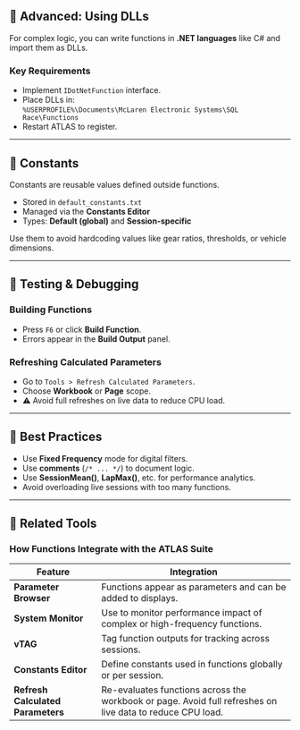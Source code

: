 ## 🧩 Advanced: Using DLLs

For complex logic, you can write functions in **.NET languages** like C# and import them as DLLs.

### Key Requirements

- Implement `IDotNetFunction` interface.
- Place DLLs in:  
  `%USERPROFILE%\Documents\McLaren Electronic Systems\SQL Race\Functions`
- Restart ATLAS to register.

---

## 🧷 Constants

Constants are reusable values defined outside functions.

- Stored in `default_constants.txt`
- Managed via the **Constants Editor**
- Types: **Default (global)** and **Session-specific**

Use them to avoid hardcoding values like gear ratios, thresholds, or vehicle dimensions.

---

## 🧪 Testing & Debugging

### Building Functions

- Press `F6` or click **Build Function**.
- Errors appear in the **Build Output** panel.

### Refreshing Calculated Parameters

- Go to `Tools > Refresh Calculated Parameters`.
- Choose **Workbook** or **Page** scope.
- ⚠️ Avoid full refreshes on live data to reduce CPU load.

---

## 🧠 Best Practices

- Use **Fixed Frequency** mode for digital filters.
- Use **comments** (`/* ... */`) to document logic.
- Use **SessionMean()**, **LapMax()**, etc. for performance analytics.
- Avoid overloading live sessions with too many functions.

---

## 📎 Related Tools

### How Functions Integrate with the ATLAS Suite

| Feature               | Integration                                                                 |
|----------------------|------------------------------------------------------------------------------|
| **Parameter Browser**| Functions appear as parameters and can be added to displays.                |
| **System Monitor**   | Use to monitor performance impact of complex or high-frequency functions.   |
| **vTAG**             | Tag function outputs for tracking across sessions.                          |
| **Constants Editor** | Define constants used in functions globally or per session.                 |
| **Refresh Calculated Parameters** | Re-evaluates functions across the workbook or page. Avoid full refreshes on live data to reduce CPU load. |
